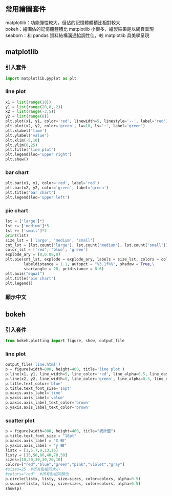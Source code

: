 ## 常用繪圖套件
matplotlib：功能彈性較大，但佔的記憶體體積比相對較大  
bokeh：繪圖佔的記憶體體積比 matplotlib 小很多，繪製結果是以網頁呈現  
seaborn：和 pandas 資料結構溝通協調性佳，較 matplotlib 具美學呈現  
## matplotlib
### 引入套件
```python
import matplotlib.pyplot as plt
```
### line plot
```python
x1 = list(range(10))
y1 = list(range(20,0,-2))
x2 = list(range(-3,5))
y2 = list(range(8))
plt.plot(x1, y1, color='red', linewidth=5, linestyle='--', label='red')
plt.plot(x2, y2, color='green', lw=10, ls=':', label='green')
plt.xlabel('time')
plt.ylabel('value')
plt.xlim(-5,10)
plt.ylim(0,25)
plt.title('line plot')
plt.legend(loc='upper right')
plt.show()
```
### bar chart
```python
plt.bar(x1, y1, color='red', label='red')
plt.bar(x2, y2, color='green', label='green')
plt.title('bar chart')
plt.legend(loc='upper left')
```
### pie chart
```python
lst = ['large']*3
lst += ['medium']*5
lst += ['small']*2
print(lst)
size_lst = ['large', 'medium', 'small']
cnt_lst = [lst.count('large'), lst.count('medium'), lst.count('small')]
color_lst = ['red', 'blue', 'green']
explode_ary = (0,0.08,0)
plt.pie(cnt_lst, explode = explode_ary, labels = size_lst, colors = color_lst,\
        labeldistance = 1.1, autopct = "%3.1f%%", shadow = True,\
        startangle = 20, pctdistance = 0.6)
plt.axis("equal")
plt.title('pie chart')
plt.legend()
```

### 顯示中文
## bokeh
### 引入套件
```python
from bokeh.plotting import figure, show, output_file
```
### line plot
```python
output_file('line.html')
p = figure(width=800, height=400, title='line plot')
p.line(x1, y1, line_width=5, line_color='red', line_alpha=0.5, line_dash=[12,3], legend='red')
p.line(x2, y2, line_width=8, line_color='green', line_alpha=0.3, line_dash=[18,1], legend='green')
p.title.text_color='blue'
p.title.text_font_size='16pt'
p.xaxis.axis_label='time'
p.yaxis.axis_label='value'
p.xaxis.axis_label_text_color='brown'
p.yaxis.axis_label_text_color='brown'
```
### scatter plot
```python
p = figure(width=800, height=400, title="統計圖")
p.title.text_font_size = "18pt"
p.xaxis.axis_label = "X 軸"
p.yaxis.axis_label = "y 軸"
listx = [1,5,7,9,13,16]
listy = [15,50,80,40,70,50]
sizes=[10,20,30,30,20,10]
colors=["red","blue","green","pink","violet","gray"]
#sizes=25  #所有點相同大小
#colors="red"  #所有點相同顏色
p.circle(listx, listy, size=sizes, color=colors, alpha=0.5)
p.square(listx, listy, size=sizes, color=colors, alpha=0.5)
show(p)
```
